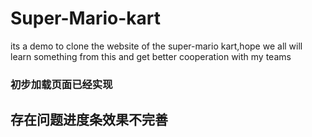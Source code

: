 # Super-Mario-kart
its a demo to clone the website of the super-mario kart,hope we all will learn something from this and get better cooperation with my teams
### 初步加载页面已经实现
存在问题进度条效果不完善
-------------
